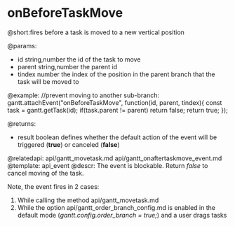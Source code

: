 onBeforeTaskMove
=============
@short:fires before a task is moved to a new vertical position
	


@params: 
- id			string,number			the id of the task to move
- parent		string,number			the parent id
- tindex		number					the index of the position in the parent branch that the task will be moved to 

@example:
//prevent moving to another sub-branch:
gantt.attachEvent("onBeforeTaskMove", function(id, parent, tindex){
	const task = gantt.getTask(id);
	if(task.parent != parent)
		return false;
	return true;
});

@returns:  
  - result     boolean       defines whether the default action of the event will be triggered (<b>true</b>) or canceled (<b>false</b>) 


@relatedapi: 
	api/gantt_movetask.md
	api/gantt_onaftertaskmove_event.md
@template:	api_event
@descr:
The event is blockable. Return *false* to cancel moving of the task.

Note, the event fires in 2 cases:

1. While calling the method api/gantt_movetask.md 
2. While the option api/gantt_order_branch_config.md is enabled in the default mode (*gantt.config.order_branch = true;*) and a user drags tasks 